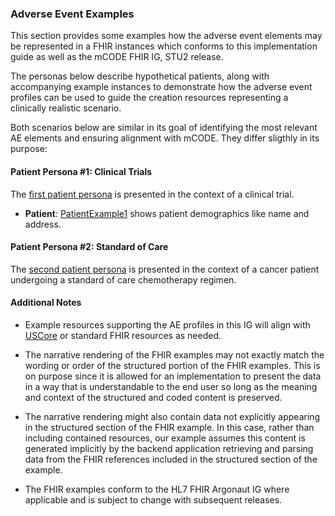 ### Adverse Event Examples

This section provides some examples how the adverse event elements may be represented in a FHIR instances which conforms to this implementation guide as well as the mCODE FHIR IG, STU2 release.

The personas below describe hypothetical patients, along with accompanying example instances to demonstrate how the adverse event profiles can be used to guide the creation resources representing a clinically realistic scenario. 

Both scenarios below are similar in its goal of identifying the most relevant AE elements and ensuring alignment with mCODE. They differ sligthly in its purpose: 

#### Patient Persona #1: Clinical Trials
The [first patient persona](examplepersona1.html) is presented in the context of a clinical trial.

* **Patient**: <a href="Patient-PatientExample1.html">PatientExample1</a> shows patient demographics like name and address.

#### Patient Persona #2: Standard of Care 
The [second patient persona](examplepersona2.html) is presented in the context of a cancer patient undergoing a standard of care chemotherapy regimen. 


#### Additional Notes

* Example resources supporting the AE profiles in this IG will align with [USCore](http://hl7.org/fhir/us/core/index.html) or standard FHIR resources as needed.


* The narrative rendering of the FHIR examples may not exactly match the wording or order of the structured portion of the FHIR examples. This is on purpose since it is allowed for an implementation to present the data in a way that is understandable to the end user so long as the meaning and context of the structured and coded content is preserved.
* The narrative rendering might also contain data not explicitly appearing in the structured section of the FHIR example.  In this case, rather than including contained resources, our example assumes this content is generated implicitly by the backend application retrieving and parsing data from the FHIR references included in the structured section of the example.
* The FHIR examples conform to the HL7 FHIR Argonaut IG where applicable and is subject to change with subsequent releases.


